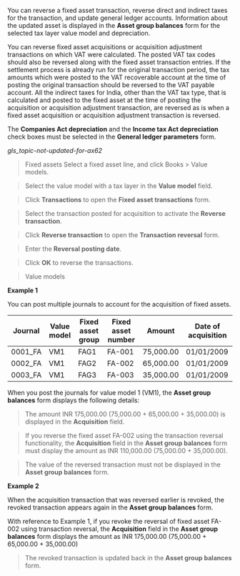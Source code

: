 You can reverse a fixed asset transaction, reverse direct and indirect taxes for
the transaction, and update general ledger accounts. Information about the
updated asset is displayed in the **Asset group balances** form for the selected
tax layer value model and depreciation.

You can reverse fixed asset acquisitions or acquisition adjustment transactions
on which VAT were calculated. The posted VAT tax codes should also be reversed
along with the fixed asset transaction entries. If the settlement process is
already run for the original transaction period, the tax amounts which were
posted to the VAT recoverable account at the time of posting the original
transaction should be reversed to the VAT payable account. All the indirect
taxes for India, other than the VAT tax type, that is calculated and posted to
the fixed asset at the time of posting the acquisition or acquisition adjustment
transaction, are reversed as is when a fixed asset acquisition or acquisition
adjustment transaction is reversed.

The **Companies Act depreciation** and the **Income tax Act depreciation** check
boxes must be selected in the **General ledger parameters** form.

*gls\_topic-not-updated-for-ax62*

>   Fixed assets Select a fixed asset line, and click Books \> Value models.

>   Select the value model with a tax layer in the **Value model** field.

>   Click **Transactions** to open the **Fixed asset transactions** form.

>   Select the transaction posted for acquisition to activate the **Reverse
>   transaction**.

>   Click **Reverse transaction** to open the **Transaction reversal** form.

>   Enter the **Reversal posting date**.

>   Click **OK** to reverse the transactions.

>   Value models

**Example 1**

You can post multiple journals to account for the acquisition of fixed assets.

| Journal  | Value model | Fixed asset group | Fixed asset number | Amount    | Date of acquisition |
|----------|-------------|-------------------|--------------------|-----------|---------------------|
| 0001\_FA | VM1         | FAG1              | FA-001             | 75,000.00 | 01/01/2009          |
| 0002\_FA | VM1         | FAG2              | FA-002             | 65,000.00 | 01/01/2009          |
| 0003\_FA | VM1         | FAG3              | FA-003             | 35,000.00 | 01/01/2009          |

When you post the journals for value model 1 (VM1), the **Asset group balances**
form displays the following details:

>   The amount INR 175,000.00 (75,000.00 + 65,000.00 + 35,000.00) is displayed
>   in the **Acquisition** field.

>   If you reverse the fixed asset FA-002 using the transaction reversal
>   functionality, the **Acquisition** field in the **Asset group balances**
>   form must display the amount as INR 110,000.00 (75,000.00 + 35,000.00).

>   The value of the reversed transaction must not be displayed in the **Asset
>   group balances** form.

**Example 2**

When the acquisition transaction that was reversed earlier is revoked, the
revoked transaction appears again in the **Asset group balances** form.

With reference to Example 1, if you revoke the reversal of fixed asset FA-002
using transaction reversal, the **Acquisition** field in the **Asset group
balances** form displays the amount as INR 175,000.00 (75,000.00 + 65,000.00 +
35,000.00)

>   The revoked transaction is updated back in the **Asset group balances**
>   form.
